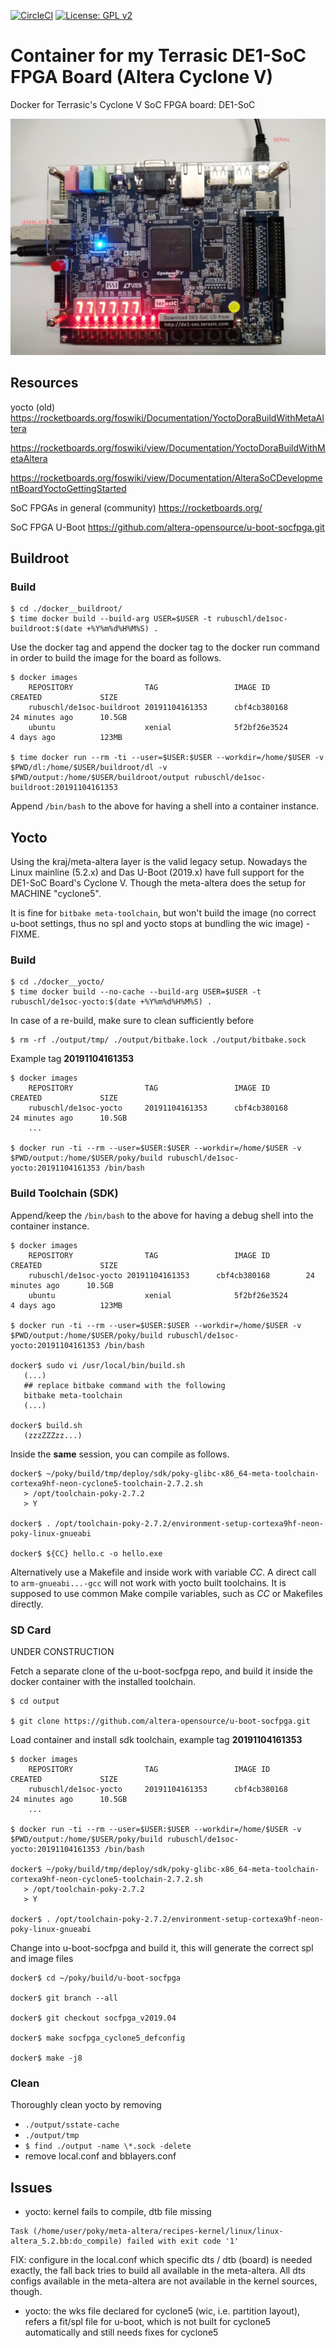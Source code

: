[![CircleCI](https://circleci.com/gh/Rubusch/docker__cyclone-v__de1-soc-fpga.svg?style=shield)](https://circleci.com/gh/Rubusch/docker__cyclone-v__de1-soc-fpga)
[![License: GPL v2](https://img.shields.io/badge/License-GPL%20v2-blue.svg)](https://www.gnu.org/licenses/old-licenses/gpl-2.0.en.html)


# Container for my Terrasic DE1-SoC FPGA Board (Altera Cyclone V)

Docker for Terrasic's Cyclone V SoC FPGA board: DE1-SoC

![Cabeling](pics/setup.jpg)



## Resources

yocto (old)
https://rocketboards.org/foswiki/Documentation/YoctoDoraBuildWithMetaAltera

https://rocketboards.org/foswiki/view/Documentation/YoctoDoraBuildWithMetaAltera

https://rocketboards.org/foswiki/view/Documentation/AlteraSoCDevelopmentBoardYoctoGettingStarted

SoC FPGAs in general (community)
https://rocketboards.org/


SoC FPGA U-Boot
https://github.com/altera-opensource/u-boot-socfpga.git


## Buildroot

### Build

```
$ cd ./docker__buildroot/
$ time docker build --build-arg USER=$USER -t rubuschl/de1soc-buildroot:$(date +%Y%m%d%H%M%S) .
```

Use the docker tag and append the docker tag to the docker run command in order to build the image for the board as follows.  

```
$ docker images
    REPOSITORY                TAG                 IMAGE ID            CREATED             SIZE
    rubuschl/de1soc-buildroot 20191104161353      cbf4cb380168        24 minutes ago      10.5GB
    ubuntu                    xenial              5f2bf26e3524        4 days ago          123MB

$ time docker run --rm -ti --user=$USER:$USER --workdir=/home/$USER -v $PWD/dl:/home/$USER/buildroot/dl -v $PWD/output:/home/$USER/buildroot/output rubuschl/de1soc-buildroot:20191104161353
```

Append ``/bin/bash`` to the above for having a shell into a container instance.  



## Yocto

Using the kraj/meta-altera layer is the valid legacy setup. Nowadays the Linux mainline (5.2.x) and Das U-Boot (2019.x) have full support for the DE1-SoC Board's Cyclone V. Though the meta-altera does the setup for MACHINE "cyclone5".  

It is fine for ``bitbake meta-toolchain``, but won't build the image (no correct u-boot settings, thus no spl and yocto stops at bundling the wic image) - FIXME.  



### Build

```
$ cd ./docker__yocto/
$ time docker build --no-cache --build-arg USER=$USER -t rubuschl/de1soc-yocto:$(date +%Y%m%d%H%M%S) .
```

In case of a re-build, make sure to clean sufficiently before  

```
$ rm -rf ./output/tmp/ ./output/bitbake.lock ./output/bitbake.sock
```

Example tag **20191104161353**

```
$ docker images
    REPOSITORY                TAG                 IMAGE ID            CREATED             SIZE
    rubuschl/de1soc-yocto     20191104161353      cbf4cb380168        24 minutes ago      10.5GB
    ...

$ docker run -ti --rm --user=$USER:$USER --workdir=/home/$USER -v $PWD/output:/home/$USER/poky/build rubuschl/de1soc-yocto:20191104161353 /bin/bash
```


### Build Toolchain (SDK)

Append/keep the ``/bin/bash`` to the above for having a debug shell into the container instance.  

```
$ docker images
    REPOSITORY                TAG                 IMAGE ID            CREATED             SIZE
    rubuschl/de1soc-yocto 20191104161353      cbf4cb380168        24 minutes ago      10.5GB
    ubuntu                    xenial              5f2bf26e3524        4 days ago          123MB

$ docker run -ti --rm --user=$USER:$USER --workdir=/home/$USER -v $PWD/output:/home/$USER/poky/build rubuschl/de1soc-yocto:20191104161353 /bin/bash

docker$ sudo vi /usr/local/bin/build.sh
   (...)
   ## replace bitbake command with the following
   bitbake meta-toolchain
   (...)

docker$ build.sh
   (zzzZZZzz...)
```

Inside the **same** session, you can compile as follows.  

```
docker$ ~/poky/build/tmp/deploy/sdk/poky-glibc-x86_64-meta-toolchain-cortexa9hf-neon-cyclone5-toolchain-2.7.2.sh
   > /opt/toolchain-poky-2.7.2
   > Y

docker$ . /opt/toolchain-poky-2.7.2/environment-setup-cortexa9hf-neon-poky-linux-gnueabi

docker$ ${CC} hello.c -o hello.exe
```

Alternatively use a Makefile and inside work with variable _CC_. A direct call to ``arm-gnueabi...-gcc`` will not work with yocto built toolchains. It is supposed to use common Make compile variables, such as _CC_ or Makefiles directly.  



### SD Card

UNDER CONSTRUCTION  

Fetch a separate clone of the u-boot-socfpga repo, and build it inside the docker container with the installed toolchain.  

```
$ cd output

$ git clone https://github.com/altera-opensource/u-boot-socfpga.git
```

Load container and install sdk toolchain, example tag **20191104161353**  

```
$ docker images
    REPOSITORY                TAG                 IMAGE ID            CREATED             SIZE
    rubuschl/de1soc-yocto     20191104161353      cbf4cb380168        24 minutes ago      10.5GB
    ...

$ docker run -ti --rm --user=$USER:$USER --workdir=/home/$USER -v $PWD/output:/home/$USER/poky/build rubuschl/de1soc-yocto:20191104161353 /bin/bash

docker$ ~/poky/build/tmp/deploy/sdk/poky-glibc-x86_64-meta-toolchain-cortexa9hf-neon-cyclone5-toolchain-2.7.2.sh
   > /opt/toolchain-poky-2.7.2
   > Y

docker$ . /opt/toolchain-poky-2.7.2/environment-setup-cortexa9hf-neon-poky-linux-gnueabi
```

Change into u-boot-socfpga and build it, this will generate the correct spl and image files  

```
docker$ cd ~/poky/build/u-boot-socfpga

docker$ git branch --all

docker$ git checkout socfpga_v2019.04

docker$ make socfpga_cyclone5_defconfig

docker$ make -j8
```



### Clean

Thoroughly clean yocto by removing  
* ``./output/sstate-cache``
* ``./output/tmp``
* ``$ find ./output -name \*.sock -delete``
* remove local.conf and bblayers.conf



## Issues

* yocto: kernel fails to compile, dtb file missing  

```
Task (/home/user/poky/meta-altera/recipes-kernel/linux/linux-altera_5.2.bb:do_compile) failed with exit code '1'
```

FIX: configure in the local.conf which specific dts / dtb (board) is needed exactly, the fall back tries to build all available in the meta-altera. All dts configs available in the meta-altera are not available in the kernel sources, though.  

* yocto: the wks file declared for cyclone5 (wic, i.e. partition layout), refers a fit/spl file for u-boot, which is not built for cyclone5 automatically and still needs fixes for cyclone5  
